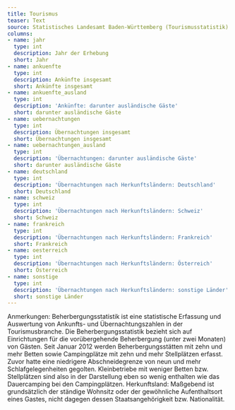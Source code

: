 ```yaml
---
title: Tourismus
teaser: Text
source: Statistisches Landesamt Baden-Württemberg (Tourismusstatistik)
columns:
- name: jahr
  type: int
  description: Jahr der Erhebung
  short: Jahr
- name: ankuenfte
  type: int
  description: Ankünfte insgesamt
  short: Ankünfte insgesamt
- name: ankuenfte_ausland
  type: int
  description: 'Ankünfte: darunter ausländische Gäste'
  short: darunter ausländische Gäste
- name: uebernachtungen
  type: int
  description: Übernachtungen insgesamt
  short: Übernachtungen insgesamt
- name: uebernachtungen_ausland
  type: int
  description: 'Übernachtungen: darunter ausländische Gäste'
  short: darunter ausländische Gäste
- name: deutschland
  type: int
  description: 'Übernachtungen nach Herkunftsländern: Deutschland'
  short: Deutschland
- name: schweiz
  type: int
  description: 'Übernachtungen nach Herkunftsländern: Schweiz'
  short: Schweiz
- name: frankreich
  type: int
  description: 'Übernachtungen nach Herkunftsländern: Frankreich'
  short: Frankreich
- name: oesterreich
  type: int
  description: 'Übernachtungen nach Herkunftsländern: Österreich'
  short: Österreich
- name: sonstige
  type: int
  description: 'Übernachtungen nach Herkunftsländern: sonstige Länder'
  short: sonstige Länder
---
```

Anmerkungen: Beherbergungsstatistik ist eine statistische Erfassung und Auswertung von Ankunfts- und Übernachtungszahlen in der Tourismusbranche. Die Beherbergungsstatistik bezieht sich auf Einrichtungen für die vorübergehende Beherbergung (unter zwei Monaten) von Gästen. Seit Januar 2012 werden Beherbergungsstätten mit zehn und mehr Betten sowie Campingplätze mit zehn und mehr Stellplätzen erfasst. Zuvor hatte eine niedrigere Abschneidegrenze von neun und mehr Schlafgelegenheiten gegolten. Kleinbetriebe mit weniger Betten bzw. Stellplätzen sind also in der Darstellung eben so wenig enthalten wie das Dauercamping bei den Campingplätzen. 
Herkunftsland: Maßgebend ist grundsätzlich der ständige Wohnsitz oder der gewöhnliche Aufenthaltsort eines Gastes, nicht dagegen dessen Staatsangehörigkeit bzw. Nationalität.
